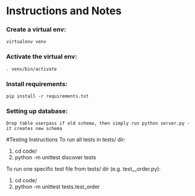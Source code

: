 # Instructions and Notes

### Create a virtual env:
```
virtualenv venv
```

### Activate the virtual env:
```
. venv/bin/activate
```

### Install requirements:
```
pip install -r requirements.txt
```

### Setting up database:
```
Drop table userpass if old schema, then simply run python server.py - it creates new schema
```


#Testing Instructions
To run all tests in tests/ dir: 
1) cd code/
2) python -m unittest discover tests

To run one specific test file from tests/ dir (e.g. test__order.py):
1) cd code/
2) python -m unittest tests.test_order
